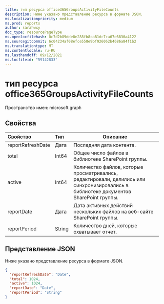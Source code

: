 ```yaml
---
title: тип ресурса office365GroupsActivityFileCounts
description: Ниже указано представление ресурса в формате JSON.
ms.localizationpriority: medium
ms.prod: reports
author: sarahwxy
doc_type: resourcePageType
ms.openlocfilehash: 0c7d2b89dde8e288fb8ca81dc7ca67e6830a4122
ms.sourcegitcommit: 6c04234af08efce558e9bf926062b4686a84f1b2
ms.translationtype: MT
ms.contentlocale: ru-RU
ms.lasthandoff: 09/12/2021
ms.locfileid: "59142833"
---
```

# <a name="office365groupsactivityfilecounts-resource-type"></a>тип ресурса office365GroupsActivityFileCounts

Пространство имен: microsoft.graph

## <a name="properties"></a>Свойства

| Свойство          | Тип   | Описание                              |
| :---------------- | :----- | ---------------------------------------- |
| reportRefreshDate | Дата   | Последняя дата контента.          |
| total             | Int64  | Общее число файлов в библиотеке SharePoint группы. |
| active            | Int64  | Количество файлов, которые просматривались, редактировали, делились или синхронизировались в библиотеке документов SharePoint группы. |
| reportDate        | Дата   | Дата активных действий нескольких файлов на веб-сайте SharePoint группы. |
| reportPeriod      | String | Количество дней, которые охватывает отчет.    |

## <a name="json-representation"></a>Представление JSON

Ниже указано представление ресурса в формате JSON.

<!-- {

  "blockType": "resource",
  "@odata.type": "microsoft.graph.office365GroupsActivityFileCounts"
} -->

```json
{
  "reportRefreshDate": "Date", 
  "total": 1024, 
  "active": 1024, 
  "reportDate": "Date", 
  "reportPeriod": "String"
}
```



